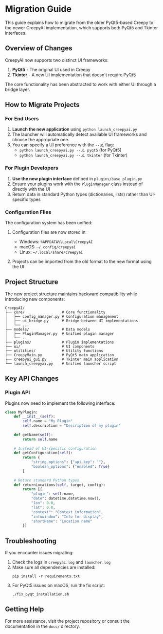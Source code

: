 # Migration Guide

This guide explains how to migrate from the older PyQt5-based Creepy to the newer CreepyAI implementation, which supports both PyQt5 and Tkinter interfaces.

## Overview of Changes

CreepyAI now supports two distinct UI frameworks:

1. **PyQt5** - The original UI used in Creepy
2. **Tkinter** - A new UI implementation that doesn't require PyQt5

The core functionality has been abstracted to work with either UI through a bridge layer.

## How to Migrate Projects

### For End Users

1. **Launch the new application** using `python launch_creepyai.py`
2. The launcher will automatically detect available UI frameworks and choose the appropriate one.
3. You can specify a UI preference with the `--ui` flag:
   - `python launch_creepyai.py --ui pyqt5` (for PyQt5)
   - `python launch_creepyai.py --ui tkinter` (for Tkinter)

### For Plugin Developers

1. **Use the new plugin interface** defined in `plugins/base_plugin.py`
2. Ensure your plugins work with the `PluginManager` class instead of directly with the UI
3. Return data in standard Python types (dictionaries, lists) rather than UI-specific types

### Configuration Files

The configuration system has been unified:

1. Configuration files are now stored in:
   - Windows: `%APPDATA%\Local\CreepyAI`
   - macOS: `~/.config/creepyai`
   - Linux: `~/.local/share/creepyai`

2. Projects can be imported from the old format to the new format using the UI

## Project Structure

The new project structure maintains backward compatibility while introducing new components:

```
CreepyAI/
├── core/                 # Core functionality
│   ├── config_manager.py # Configuration management
│   ├── ui_bridge.py      # Bridge between UI implementations
│   └── ...
├── models/               # Data models
│   ├── PluginManager.py  # Unified plugin manager
│   └── ...
├── plugins/              # Plugin implementations
├── ui/                   # UI components
├── utilities/            # Utility functions
├── CreepyMain.py         # PyQt5 main application
├── creepyai_gui.py       # Tkinter main application
└── launch_creepyai.py    # Unified launcher script
```

## Key API Changes

### Plugin API

Plugins now need to implement the following interface:

```python
class MyPlugin:
    def __init__(self):
        self.name = "My Plugin"
        self.description = "Description of my plugin"
        
    def getName(self):
        return self.name
        
    # Instead of UI-specific configuration
    def getConfiguration(self):
        return {
            "string_options": {"api_key": ""},
            "boolean_options": {"enabled": True}
        }
        
    # Return standard Python types
    def returnLocations(self, target, config):
        return [{
            "plugin": self.name,
            "date": datetime.datetime.now(),
            "lon": 0.0,
            "lat": 0.0,
            "context": "Context information",
            "infowindow": "Info for display",
            "shortName": "Location name"
        }]
```

## Troubleshooting

If you encounter issues migrating:

1. Check the logs in `creepyai.log` and `launcher.log`
2. Make sure all dependencies are installed:
   ```
   pip install -r requirements.txt
   ```
3. For PyQt5 issues on macOS, run the fix script:
   ```
   ./fix_pyqt_installation.sh
   ```

## Getting Help

For more assistance, visit the project repository or consult the documentation in the `docs/` directory.
